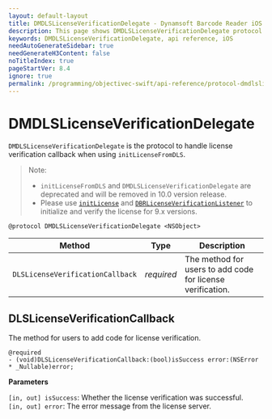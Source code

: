 ```yaml
---
layout: default-layout
title: DMDLSLicenseVerificationDelegate - Dynamsoft Barcode Reader iOS API Reference
description: This page shows DMDLSLicenseVerificationDelegate protocol of Dynamsoft Barcode Reader for iOS SDK.
keywords: DMDLSLicenseVerificationDelegate, api reference, iOS
needAutoGenerateSidebar: true
needGenerateH3Content: false
noTitleIndex: true
pageStartVer: 8.4
ignore: true
permalink: /programming/objectivec-swift/api-reference/protocol-dmdlslicenseverificationdelegate.html
---
```


# DMDLSLicenseVerificationDelegate

`DMDLSLicenseVerificationDelegate` is the protocol to handle license verification callback when using `initLicenseFromDLS`.

> Note:  
>  
> - `initLicenseFromDLS` and `DMDLSLicenseVerificationDelegate` are deprecated and will be removed in 10.0 version release.  
> - Please use [`initLicense`](primary-license.html#initlicense) and [`DBRLicenseVerificationListener`](protocol-dbrlicenseverificationlistener.html) to initialize and verify the license for 9.x versions.

```objc
@protocol DMDLSLicenseVerificationDelegate <NSObject>
```

| Method | Type | Description |
| ------ | ---- | ----------- |
| `DLSLicenseVerificationCallback` | *required* | The method for users to add code for license verification. |

## DLSLicenseVerificationCallback

The method for users to add code for license verification.

```objc
@required
- (void)DLSLicenseVerificationCallback:(bool)isSuccess error:(NSError * _Nullable)error;
```

**Parameters**

`[in, out] isSuccess`: Whether the license verification was successful.  
`[in, out] error`: The error message from the license server.

